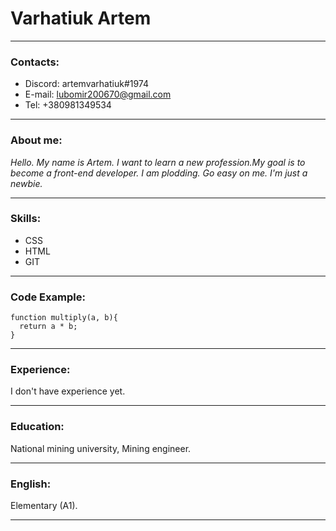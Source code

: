 # **Varhatiuk Artem**
---

### Contacts:
+ Discord: artemvarhatiuk#1974
+ E-mail: lubomir200670@gmail.com
+ Tel: +380981349534

---

### About me:

_Hello. My name is Artem. I want to learn a new profession.My goal is to become a front-end developer. I am 
plodding. Go easy on me. I'm just a newbie._

---

### Skills:
+ CSS
+ HTML
+ GIT

---

### Code Example:
```
function multiply(a, b){
  return a * b; 
}
```

---

### Experience:
I don't have experience yet.

---

### Education:
National mining university, Mining engineer.

---

### English:
Elementary (A1).

---


